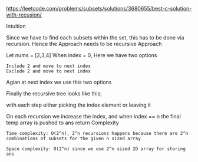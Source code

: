 https://leetcode.com/problems/subsets/solutions/3680655/best-c-solution-with-recusion/

Intuition

Since we have to find each subsets within the set, this has to be done via recursion.
Hence the Approach needs to be recursive
Approach

Let nums = [2,3,4]
When index = 0,
Here we have two options

    Include 2 and move to next index
    Exclude 2 and move to next index

Agian at next index we use this two options

Finally the recursive tree looks like this;


with each step either picking the index element or leaving it

On each recursion we increase the index,
and when index == n
the final temp array is pushed to ans
return
Complexity

    Time complexity: O(2^n), 2^n recursions happens because there are 2^n combinations of subsets for the given n sized array

    Space complexity: O(2^n) since we use 2^n sized 2D array for storing ans
